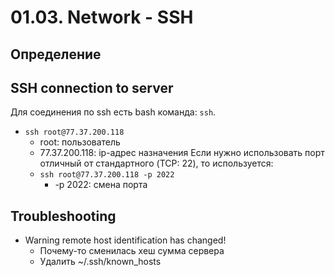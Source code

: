 # 01.03. Network - SSH

## Определение

## SSH connection to server
Для соединения по ssh есть bash команда: `ssh`.
- `ssh root@77.37.200.118`
    - root: пользователь
    - 77.37.200.118: ip-адрес назначения
      Если нужно использовать порт отличный от стандартного (TCP: 22), то используется:
    - `ssh root@77.37.200.118 -p 2022`
        - -p 2022: смена порта

## Troubleshooting
- Warning remote host identification has changed!
  - Почему-то сменилась хеш сумма сервера
  - Удалить ~/.ssh/known_hosts
